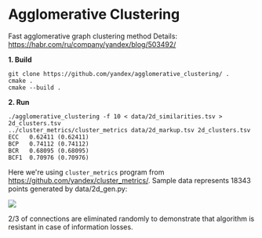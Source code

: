 # Agglomerative Clustering

Fast agglomerative graph clustering method
Details: https://habr.com/ru/company/yandex/blog/503492/

**1. Build**

```
git clone https://github.com/yandex/agglomerative_clustering/ .
cmake .
cmake --build .
```

**2. Run**

```
./agglomerative_clustering -f 10 < data/2d_similarities.tsv > 2d_clusters.tsv
../cluster_metrics/cluster_metrics data/2d_markup.tsv 2d_clusters.tsv
ECC   0.62411 (0.62411)
BCP   0.74112 (0.74112)
BCR   0.68095 (0.68095)
BCF1  0.70976 (0.70976)
```

Here we're using ```cluster_metrics``` program from https://github.com/yandex/cluster_metrics/.
Sample data represents 18343 points generated by data/2d_gen.py:

![](https://user-images.githubusercontent.com/6789687/82741211-8eff4b80-9d58-11ea-8d0b-da1f552c98c4.png)

2/3 of connections are eliminated randomly to demonstrate that algorithm is resistant in case of information losses.